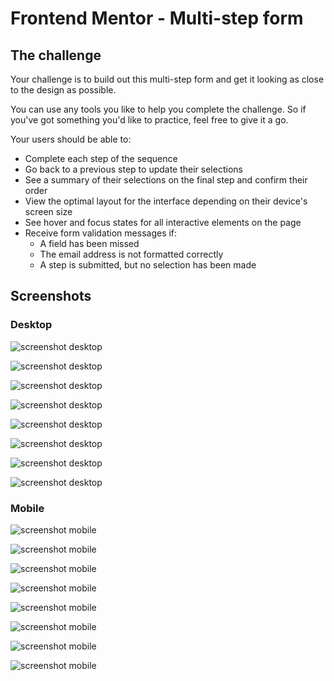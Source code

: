 # Frontend Mentor - Multi-step form

## The challenge

Your challenge is to build out this multi-step form and get it looking as close to the design as possible.

You can use any tools you like to help you complete the challenge. So if you've got something you'd like to practice, feel free to give it a go.

Your users should be able to:

- Complete each step of the sequence
- Go back to a previous step to update their selections
- See a summary of their selections on the final step and confirm their order
- View the optimal layout for the interface depending on their device's screen size
- See hover and focus states for all interactive elements on the page
- Receive form validation messages if:
  - A field has been missed
  - The email address is not formatted correctly
  - A step is submitted, but no selection has been made

## Screenshots

### Desktop

![screenshot desktop](./assets/desktopStep1.PNG)

![screenshot desktop](./assets/desktopStep2Monthly.PNG)

![screenshot desktop](./assets/desktopStep2Yearly.PNG)

![screenshot desktop](./assets/desktopStep3Monthly.PNG)

![screenshot desktop](./assets/desktopStep3Yearly.PNG)

![screenshot desktop](./assets/desktopStep4Monthly.PNG)

![screenshot desktop](./assets/desktopStep4Yearly.PNG)

![screenshot desktop](./assets/desktopStep5.PNG)

### Mobile

![screenshot mobile](./assets/mobileStep1.PNG)

![screenshot mobile](./assets/mobileStep2Monthly.PNG)

![screenshot mobile](./assets/mobileStep2Yearly.PNG)

![screenshot mobile](./assets/mobileStep3Monthly.PNG)

![screenshot mobile](./assets/mobileStep3Yearly.PNG)

![screenshot mobile](./assets/mobileStep4Monthly.PNG)

![screenshot mobile](./assets/mobileStep4Yearly.PNG)

![screenshot mobile](./assets/mobileStep5.PNG)
